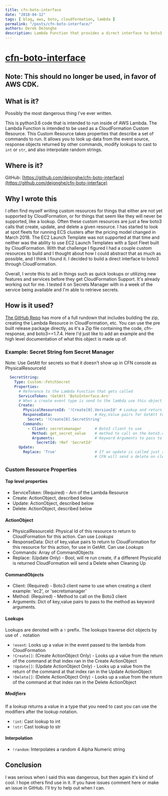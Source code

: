 ```yaml
---
title: cfn-boto-interface
date: "2018-04-12"
tags: [ blog, aws, boto, cloudformation, lambda ]
permalink: "/posts/cfn-boto-interface/"
authors: Derek DeJonghe
description: Lambda Function that provides a direct interface to boto3 from CloudFormation as a structured object. I often find myself writing custom resources for things that either are not yet supported by CloudFormation, or for things that seem like they will never be supported, like a lookup. Often these custom resources are just a few boto3 calls that create, update, and delete a given resource. I has started to look at spot fleets for running ECS clusters after the pricing model changed in March 2018. The EC2 Launch Template was not supported at that time and neither was the ability to use EC2 Launch Templates with a Spot Fleet built by CloudFormation. With that challenge I figured I had a couple custom resources to build and I thought about how I could abstract that as much as possible, and I think I found it. I decided to build a direct interface to boto3 through CloudFormation.
---
```


# [cfn-boto-interface](https://github.com/dejonghe/cfn-boto-interface)

## Note: This should no longer be used, in favor of AWS CDK.

## What is it?
Possibly the most dangerous thing I've ever written.

This is python3.6 code that is intended to run inside of AWS Lambda. The Lambda Function is intended to be used as a CloudFormation Custom Resource. This Custom Resource takes properties that describe a set of commands to run. It allows you to look up data from the event source, response objects returned by other commands, modify lookups to cast to `int` or `str`, and also interpolate random strings.

## Where is it?
GitHub: [https://github.com/dejonghe/cfn-boto-interface](https://github.com/dejonghe/cfn-boto-interface)

## Why I wrote this
I often find myself writing custom resources for things that either are not yet supported by CloudFormation, or for things that seem like they will never be supported, like a lookup. Often these custom resources are just a few boto3 calls that create, update, and delete a given resource. I has started to look at spot fleets for running ECS clusters after the pricing model changed in March 2018. The EC2 Launch Template was not supported at that time and neither was the ability to use EC2 Launch Templates with a Spot Fleet built by CloudFormation. With that challenge I figured I had a couple custom resources to build and I thought about how I could abstract that as much as possible, and I think I found it. I decided to build a direct interface to boto3 through CloudFormation.

Overall, I wrote this to aid in things such as quick lookups or utilizing new features and services before they get CloudFormation Support. It's already working out for me. I tested it on Secrets Manager with in a week of the service being available and I'm able to retrieve secrets.

## How is it used?
[The GitHub Repo](https://github.com/dejonghe/cfn-boto-interface) has more of a full rundown that includes building the zip, creating the Lambda Resource in CloudFormation, etc. You can use the pre built release package directly, as it's a Zip file containing the code, cfn-response, and boto3==1.7.4. Here I'd just like to add an example and the high level documentation of what this object is made up of.

### Example: Secret String fom Secret Manager

Note: Use GetAtt for secrets so that it doesn't show up in CFN console as PhysicalResourceId
```yaml
  SecretString:
    Type: Custom::FetchSecret
    Properties:
      # Reference to the Lambda Function that gets called
      ServiceToken: !GetAtt 'BotoInterface.Arn'
      # When a create event type is send to the lambda use this object
      Create:
        PhysicalResourceId: '!Create[0].VersionId' # Lookup and return secret when Ref'd
        ResponseData:                   # Key,Value pairs for GetAtt to use
          Secret: '!Create[0].SecretString'
        Commands:
          - Client: secretsmanager      # Boto3 client to use
            Method: get_secret_value    # method to call on the boto3.client('secretsmanager') object
            Arguments:                  # Keyword Arguments to pass to the method
              SecretId: !Ref 'SecretId'
      Update:
        Replace: 'True'                 # If an update is called just run create again,
                                        # CFN will send a delete on cleanup
```

### Custom Resource Properties

#### Top level properties
* ServiceToken: (Required) - Arn of the Lambda Resource
* Create: ActionObject, described below
* Update: ActionObject, described below
* Delete: ActionObject, described below

#### ActionObject
* PhysicalResourceId: Physical Id of this resource to return to CloudFormation for this action. Can use *Lookups*
* ResponseData: Dict of key,value pairs to return to CloudFormation for this resource for this action, for use in GetAtt. Can use *Lookups*
* Commands: Array of CommandObjects
* Replace: (Update Only) - Bool, will re run create, if a different PhysicalId is returned CloudFormation will send a Delete when Cleaning Up

#### CommandObjects
* Client: (Required) - Boto3 client name to use when creating a client example: 'ec2', or 'secretsmanager'
* Method: (Required) - Method to call on the Boto3 client
* Arguments: Dict of key,value pairs to pass to the method as keyword arguments.

#### Lookups
Lookups are denoted with a `!` prefix. The lookups traverse dict objects by use of `.` notation

* `!event`: Looks up a value in the event passed to the lambda from CloudFormation
* `!Create[]`: (Create ActionObject Only) - Looks up a value from the return of the command at that index ran in the Create ActionObject
* `!Update[]`: (Update ActionObject Only) - Looks up a value from the return of the command at that index ran in the Update ActionObject
* `!Delete[]`: (Delete ActionObject Only) - Looks up a value from the return of the command at that index ran in the Delete ActionObject

##### Modifiers
If a lookup returns a value in a type that you need to cast you can use the modifiers after the lookup notation.

* `!int`: Cast lookup to int
* `!str`: Cast lookup to str

#### Interpolation
* `!random`: Interpolates a random 4 Alpha Numeric string


## Conclusion
I was serious when I said this was dangerous, but then again it's kind of cool. I hope others find use in it. If you have issues comment here or make an issue in GitHub. I'll try to help out when I can.